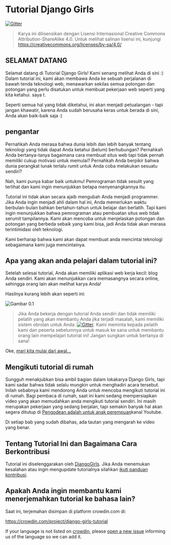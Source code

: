 # Tutorial Django Girls

[![Gitter](https://badges.gitter.im/DjangoGirls/tutorial.svg)](https://gitter.im/DjangoGirls/tutorial)

> Karya ini dilisensikan dengan Lisensi Internasional Creative Commons Attribution-ShareAlike 4.0. Untuk melihat salinan lisensi ini, kunjungi https://creativecommons.org/licenses/by-sa/4.0/

## SELAMAT DATANG

Selamat datang di Tutorial Django Girls! Kami senang melihat Anda di sini :) Dalam tutorial ini, kami akan membawa Anda ke sebuah perjalanan di bawah tenda teknologi web, menawarkan sekilas semua potongan dan potongan yang perlu disatukan untuk membuat pekerjaan web seperti yang kita ketahui. saya t.

Seperti semua hal yang tidak diketahui, ini akan menjadi petualangan - tapi jangan khawatir, karena Anda sudah berusaha keras untuk berada di sini, Anda akan baik-baik saja :)

## pengantar

Pernahkah Anda merasa bahwa dunia lebih dan lebih banyak tentang teknologi yang tidak dapat Anda ketahui (belum) berhubungan? Pernahkah Anda bertanya-tanya bagaimana cara membuat situs web tapi tidak pernah memiliki cukup motivasi untuk memulai? Pernahkah Anda berpikir bahwa dunia perangkat lunak terlalu rumit untuk Anda coba melakukan sesuatu sendiri?

Nah, kami punya kabar baik untukmu! Pemrograman tidak sesulit yang terlihat dan kami ingin menunjukkan betapa menyenangkannya itu.

Tutorial ini tidak akan secara ajaib mengubah Anda menjadi programmer. Jika Anda ingin menjadi ahli dalam hal ini, Anda memerlukan waktu berbulan-bulan bahkan bertahun-tahun untuk belajar dan berlatih. Tapi kami ingin menunjukkan bahwa pemrograman atau pembuatan situs web tidak serumit tampilannya. Kami akan mencoba untuk menjelaskan potongan dan potongan yang berbeda sebaik yang kami bisa, jadi Anda tidak akan merasa terintimidasi oleh teknologi.

Kami berharap bahwa kami akan dapat membuat anda mencintai teknologi sebagaimana kami juga mencintainya.

## Apa yang akan anda pelajari dalam tutorial ini?

Setelah selesai tutorial, Anda akan memiliki aplikasi web kerja kecil: blog Anda sendiri. Kami akan menunjukkan cara memasangnya secara online, sehingga orang lain akan melihat karya Anda!

Hasilnya kurang lebih akan seperti ini:

![Gambar 0.1](images/application.png)

> Jika Anda bekerja dengan tutorial Anda sendiri dan tidak memiliki pelatih yang akan membantu Anda jika terjadi masalah, kami memiliki sistem obrolan untuk Anda: [![Gitter](https://badges.gitter.im/DjangoGirls/tutorial.svg)](https://gitter.im/DjangoGirls/tutorial). Kami meminta kepada pelatih kami dan peserta sebelumnya untuk masuk ke sana untuk membantu orang lain mempelajari tutorial ini! Jangan sungkan untuk bertanya di sana!

Oke, [mari kita mulai dari awal…](./how_the_internet_works/README.md)

## Mengikuti tutorial di rumah

Sungguh menakjubkan bisa ambil bagian dalam lokakarya Django Girls, tapi kami sadar bahwa tidak selalu mungkin untuk menghadiri acara tersebut. Inilah sebabnya kami mendorong Anda untuk mencoba mengikuti tutorial ini di rumah. Bagi pembaca di rumah, saat ini kami sedang mempersiapkan video yang akan memudahkan anda mengikuti tutorial sendiri. Ini masih merupakan pekerjaan yang sedang berjalan, tapi semakin banyak hal akan segera ditutup di [Pengodean adalah untuk anak perempuan](https://www.youtube.com/channel/UC0hNd2uW8jTR5K3KBzRuG2A/feed)kanal Youtube.

Di setiap bab yang sudah dibahas, ada tautan yang mengarah ke video yang benar.

## Tentang Tutorial Ini dan Bagaimana Cara Berkontribusi

Tutorial ini diselenggarakan oleh [DjangoGirls](https://djangogirls.org/). Jika Anda menemukan kesalahan atau ingin mengupdate tutorialnya silahkan [ikuti panduan kontribusi](https://github.com/DjangoGirls/tutorial/blob/master/README.md).

## Apakah Anda ingin membantu kami menerjemahkan tutorial ke bahasa lain?

Saat ini, terjemahan disimpan di platform crowdin.com di:

https://crowdin.com/project/django-girls-tutorial

If your language is not listed on [crowdin](https://crowdin.com/), please [open a new issue](https://github.com/DjangoGirls/tutorial/issues/new) informing us of the language so we can add it.